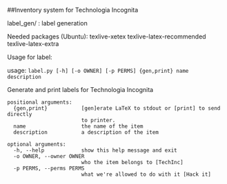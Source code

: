 ##Inventory system for Technologia Incognita

label_gen/ : label generation

Needed packages (Ubuntu): texlive-xetex texlive-latex-recommended texlive-latex-extra

Usage for label:

usage: `label.py [-h] [-o OWNER] [-p PERMS] {gen,print} name description`

Generate and print labels for Technologia Incognita

```
positional arguments:
  {gen,print}           [gen]erate LaTeX to stdout or [print] to send directly
                        to printer.
  name                  the name of the item
  description           a description of the item

optional arguments:
  -h, --help            show this help message and exit
  -o OWNER, --owner OWNER
                        who the item belongs to [TechInc]
  -p PERMS, --perms PERMS
                        what we're allowed to do with it [Hack it]
